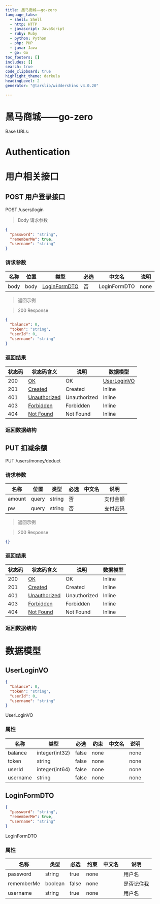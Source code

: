 ```yaml
---
title: 黑马商城——go-zero
language_tabs:
  - shell: Shell
  - http: HTTP
  - javascript: JavaScript
  - ruby: Ruby
  - python: Python
  - php: PHP
  - java: Java
  - go: Go
toc_footers: []
includes: []
search: true
code_clipboard: true
highlight_theme: darkula
headingLevel: 2
generator: "@tarslib/widdershins v4.0.20"

---
```


# 黑马商城——go-zero

Base URLs:

# Authentication

# 用户相关接口

<a id="opIdloginUsingPOST"></a>

## POST 用户登录接口

POST /users/login

> Body 请求参数

```json
{
  "password": "string",
  "rememberMe": true,
  "username": "string"
}
```

### 请求参数

|名称|位置|类型|必选|中文名|说明|
|---|---|---|---|---|---|
|body|body|[LoginFormDTO](#schemaloginformdto)| 否 | LoginFormDTO|none|

> 返回示例

> 200 Response

```json
{
  "balance": 0,
  "token": "string",
  "userId": 0,
  "username": "string"
}
```

### 返回结果

|状态码|状态码含义|说明|数据模型|
|---|---|---|---|
|200|[OK](https://tools.ietf.org/html/rfc7231#section-6.3.1)|OK|[UserLoginVO](#schemauserloginvo)|
|201|[Created](https://tools.ietf.org/html/rfc7231#section-6.3.2)|Created|Inline|
|401|[Unauthorized](https://tools.ietf.org/html/rfc7235#section-3.1)|Unauthorized|Inline|
|403|[Forbidden](https://tools.ietf.org/html/rfc7231#section-6.5.3)|Forbidden|Inline|
|404|[Not Found](https://tools.ietf.org/html/rfc7231#section-6.5.4)|Not Found|Inline|

### 返回数据结构

<a id="opIddeductMoneyUsingPUT"></a>

## PUT 扣减余额

PUT /users/money/deduct

### 请求参数

|名称|位置|类型|必选|中文名|说明|
|---|---|---|---|---|---|
|amount|query|string| 否 ||支付金额|
|pw|query|string| 否 ||支付密码|

> 返回示例

> 200 Response

```json
{}
```

### 返回结果

|状态码|状态码含义|说明|数据模型|
|---|---|---|---|
|200|[OK](https://tools.ietf.org/html/rfc7231#section-6.3.1)|OK|Inline|
|201|[Created](https://tools.ietf.org/html/rfc7231#section-6.3.2)|Created|Inline|
|401|[Unauthorized](https://tools.ietf.org/html/rfc7235#section-3.1)|Unauthorized|Inline|
|403|[Forbidden](https://tools.ietf.org/html/rfc7231#section-6.5.3)|Forbidden|Inline|
|404|[Not Found](https://tools.ietf.org/html/rfc7231#section-6.5.4)|Not Found|Inline|

### 返回数据结构

# 数据模型

<h2 id="tocS_UserLoginVO">UserLoginVO</h2>

<a id="schemauserloginvo"></a>
<a id="schema_UserLoginVO"></a>
<a id="tocSuserloginvo"></a>
<a id="tocsuserloginvo"></a>

```json
{
  "balance": 0,
  "token": "string",
  "userId": 0,
  "username": "string"
}

```

UserLoginVO

### 属性

|名称|类型|必选|约束|中文名|说明|
|---|---|---|---|---|---|
|balance|integer(int32)|false|none||none|
|token|string|false|none||none|
|userId|integer(int64)|false|none||none|
|username|string|false|none||none|

<h2 id="tocS_LoginFormDTO">LoginFormDTO</h2>

<a id="schemaloginformdto"></a>
<a id="schema_LoginFormDTO"></a>
<a id="tocSloginformdto"></a>
<a id="tocsloginformdto"></a>

```json
{
  "password": "string",
  "rememberMe": true,
  "username": "string"
}

```

LoginFormDTO

### 属性

|名称|类型|必选|约束|中文名|说明|
|---|---|---|---|---|---|
|password|string|true|none||用户名|
|rememberMe|boolean|false|none||是否记住我|
|username|string|true|none||用户名|

